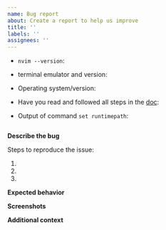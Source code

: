 ```yaml
---
name: Bug report
about: Create a report to help us improve
title: ''
labels: ''
assignees: ''
---
```


<!-- Before reporting: make sure that you have read the doc (https://github.com/jdhao/nvim-config/tree/master/docs) and searched existing issues. -->

- `nvim --version`: <!--should be latest stable version: https://github.com/neovim/neovim/releases/tag/stable -->
- terminal emulator and version:
- Operating system/version:
- Have you read and followed all steps in the [doc](https://github.com/jdhao/nvim-config/tree/master/docs):
- Output of command `set runtimepath`:

  <!-- paste your runtimepath below --->
  ```

  ```

**Describe the bug**

<!-- A clear and concise description of what the bug is. -->

Steps to reproduce the issue:

1.
2.
3.

**Expected behavior**
<!-- A clear and concise description of what you expected to happen. -->

**Screenshots**
<!-- If applicable, add screenshots to help explain your problem. -->

**Additional context**

<!-- Add any other context about the problem here. -->
